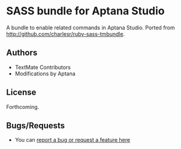 # SASS bundle for Aptana Studio

A bundle to enable related commands in Aptana Studio. Ported from http://github.com/charlesr/ruby-sass-tmbundle.

## Authors

* TextMate Contributors
* Modifications by Aptana

## License

Forthcoming.

## Bugs/Requests

* You can [report a bug or request a feature here](http://github.com/aptana/sass.ruble/issues)